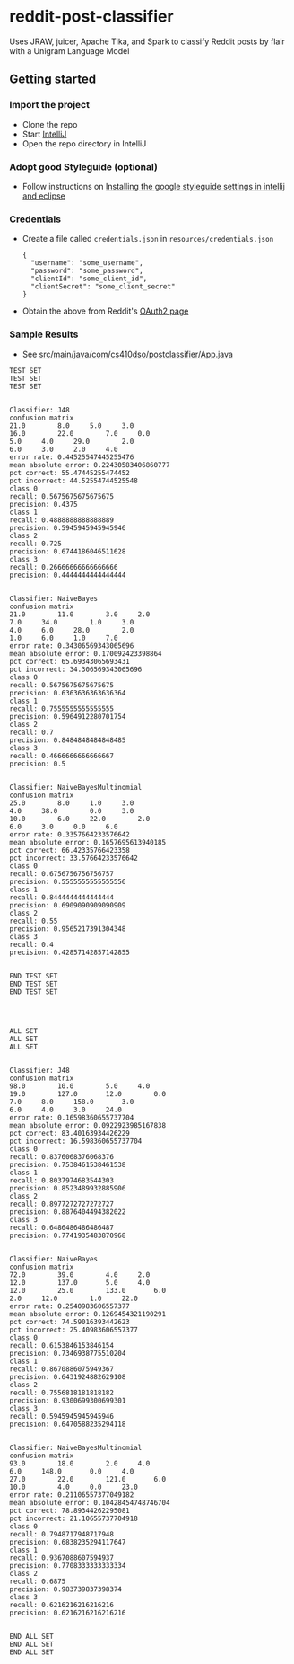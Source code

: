 # reddit-post-classifier
Uses JRAW, juicer, Apache Tika, and Spark to classify Reddit posts by flair with a Unigram Language Model
## Getting started

### Import the project
- Clone the repo
- Start [IntelliJ](https://www.jetbrains.com/idea/)
- Open the repo directory in IntelliJ

### Adopt good Styleguide (optional)
- Follow instructions on [Installing the google styleguide settings in intellij and eclipse](https://github.com/HPI-Information-Systems/Metanome/wiki/Installing-the-google-styleguide-settings-in-intellij-and-eclipse)

### Credentials
- Create a file called `credentials.json` in `resources/credentials.json`

    ```
    {
      "username": "some_username",
      "password": "some_password",
      "clientId": "some_client_id",
      "clientSecret": "some_client_secret"
    }
    ```
    
- Obtain the above from Reddit's [OAuth2 page](https://github.com/reddit/reddit/wiki/OAuth2)

### Sample Results
- See [src/main/java/com/cs410dso/postclassifier/App.java](https://github.com/hkiang01/reddit-post-classifier/blob/master/src/main/java/com/cs410dso/postclassifier/App.java)
```
TEST SET
TEST SET
TEST SET


Classifier: J48
confusion matrix
21.0		8.0		5.0		3.0		
16.0		22.0		7.0		0.0		
5.0		4.0		29.0		2.0		
6.0		3.0		2.0		4.0		
error rate: 0.44525547445255476
mean absolute error: 0.22430583406860777
pct correct: 55.47445255474452
pct incorrect: 44.52554744525548
class 0
recall: 0.5675675675675675
precision: 0.4375
class 1
recall: 0.4888888888888889
precision: 0.5945945945945946
class 2
recall: 0.725
precision: 0.6744186046511628
class 3
recall: 0.26666666666666666
precision: 0.4444444444444444


Classifier: NaiveBayes
confusion matrix
21.0		11.0		3.0		2.0		
7.0		34.0		1.0		3.0		
4.0		6.0		28.0		2.0		
1.0		6.0		1.0		7.0		
error rate: 0.34306569343065696
mean absolute error: 0.170092423398864
pct correct: 65.69343065693431
pct incorrect: 34.306569343065696
class 0
recall: 0.5675675675675675
precision: 0.6363636363636364
class 1
recall: 0.7555555555555555
precision: 0.5964912280701754
class 2
recall: 0.7
precision: 0.8484848484848485
class 3
recall: 0.4666666666666667
precision: 0.5


Classifier: NaiveBayesMultinomial
confusion matrix
25.0		8.0		1.0		3.0		
4.0		38.0		0.0		3.0		
10.0		6.0		22.0		2.0		
6.0		3.0		0.0		6.0		
error rate: 0.3357664233576642
mean absolute error: 0.1657695613940185
pct correct: 66.42335766423358
pct incorrect: 33.57664233576642
class 0
recall: 0.6756756756756757
precision: 0.5555555555555556
class 1
recall: 0.8444444444444444
precision: 0.6909090909090909
class 2
recall: 0.55
precision: 0.9565217391304348
class 3
recall: 0.4
precision: 0.42857142857142855


END TEST SET
END TEST SET
END TEST SET




ALL SET
ALL SET
ALL SET


Classifier: J48
confusion matrix
98.0		10.0		5.0		4.0		
19.0		127.0		12.0		0.0		
7.0		8.0		158.0		3.0		
6.0		4.0		3.0		24.0		
error rate: 0.16598360655737704
mean absolute error: 0.0922923985167838
pct correct: 83.40163934426229
pct incorrect: 16.598360655737704
class 0
recall: 0.8376068376068376
precision: 0.7538461538461538
class 1
recall: 0.8037974683544303
precision: 0.8523489932885906
class 2
recall: 0.8977272727272727
precision: 0.8876404494382022
class 3
recall: 0.6486486486486487
precision: 0.7741935483870968


Classifier: NaiveBayes
confusion matrix
72.0		39.0		4.0		2.0		
12.0		137.0		5.0		4.0		
12.0		25.0		133.0		6.0		
2.0		12.0		1.0		22.0		
error rate: 0.2540983606557377
mean absolute error: 0.1269454321190291
pct correct: 74.59016393442623
pct incorrect: 25.40983606557377
class 0
recall: 0.6153846153846154
precision: 0.7346938775510204
class 1
recall: 0.8670886075949367
precision: 0.6431924882629108
class 2
recall: 0.7556818181818182
precision: 0.9300699300699301
class 3
recall: 0.5945945945945946
precision: 0.6470588235294118


Classifier: NaiveBayesMultinomial
confusion matrix
93.0		18.0		2.0		4.0		
6.0		148.0		0.0		4.0		
27.0		22.0		121.0		6.0		
10.0		4.0		0.0		23.0		
error rate: 0.21106557377049182
mean absolute error: 0.10428454748746704
pct correct: 78.89344262295081
pct incorrect: 21.10655737704918
class 0
recall: 0.7948717948717948
precision: 0.6838235294117647
class 1
recall: 0.9367088607594937
precision: 0.7708333333333334
class 2
recall: 0.6875
precision: 0.983739837398374
class 3
recall: 0.6216216216216216
precision: 0.6216216216216216


END ALL SET
END ALL SET
END ALL SET
         
 ```
